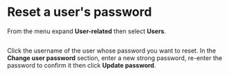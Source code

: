 # Reset a user's password

From the menu expand **User-related** then select **Users**.&#x20;

<figure><img src="..//assets/2.20-users-users.gif" alt=""><figcaption></figcaption></figure>

Click the username of the user whose password you want to reset. In the **Change user password** section, enter a new strong password, re-enter the password to confirm it then click **Update password**.

<figure><img src="..//assets/2.15-settings-users-changepw.png" alt=""><figcaption></figcaption></figure>
